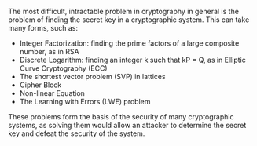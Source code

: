 The most difficult, intractable problem in cryptography in general is the problem of finding the secret key in a cryptographic system. This can take many forms, such as:

- Integer Factorization: finding the prime factors of a large composite number, as in RSA
- Discrete Logarithm: finding an integer k such that kP = Q, as in Elliptic Curve Cryptography (ECC)
- The shortest vector problem (SVP) in lattices
- Cipher Block
- Non-linear Equation
- The Learning with Errors (LWE) problem

These problems form the basis of the security of many cryptographic systems, as solving them would allow an attacker to determine the secret key and defeat the security of the system.